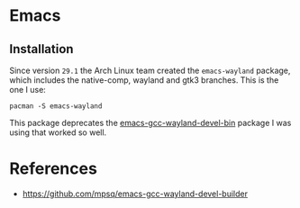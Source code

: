 # Emacs

## Installation

Since version `29.1` the Arch Linux team created the `emacs-wayland` package, which includes the native-comp, wayland and gtk3 branches. This is the one I use:

```shell
pacman -S emacs-wayland
```

This package deprecates the [emacs-gcc-wayland-devel-bin](https://aur.archlinux.org/packages/emacs-gcc-wayland-devel-bin/) package I was using that worked so well.

# References

- https://github.com/mpsq/emacs-gcc-wayland-devel-builder
